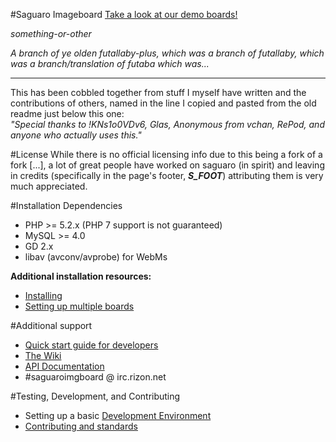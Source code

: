 #Saguaro Imageboard
[Take a look at our demo boards!](http://saguaroimgboard.tk)

*something-or-other*    

*A branch of ye olden futallaby-plus, which was a branch of futallaby, which was a branch/translation of futaba which was...*

----

This has been cobbled together from stuff I myself have written and the contributions of others, named in the line I copied and pasted from the old readme just below this one:		
*"Special thanks to !KNs1o0VDv6, Glas, Anonymous from vchan, RePod, and anyone who actually uses this."*

#License
While there is no official licensing info due to this being a fork of a fork [...], a lot of great people have worked on saguaro (in spirit) and leaving in credits (specifically in the page's footer, ***S_FOOT***) attributing them is very much appreciated.

#Installation Dependencies 
- PHP >= 5.2.x (PHP 7 support is not guaranteed)
- MySQL >= 4.0 
- GD 2.x
- libav (avconv/avprobe) for WebMs

**Additional installation resources:**
- [Installing](//github.com/spootTheLousy/saguaro/wiki/Installing)
- [Setting up multiple boards](//github.com/spootTheLousy/saguaro/wiki/Adding-multiple-boards)

#Additional support
- [Quick start guide for developers](//github.com/spootTheLousy/saguaro/wiki/For-new-developers)
- [The Wiki](//github.com/spootTheLousy/saguaro/wiki)
- [API Documentation](//github.com/spootTheLousy/saguaro/wiki/API-Documentation) 
- #saguaroimgboard @ irc.rizon.net

#Testing, Development, and Contributing
- Setting up a basic [Development Environment](//github.com/spootTheLousy/saguaro/wiki/Development-Environment)
- [Contributing and standards](//github.com/spootTheLousy/saguaro/wiki/Contributing)
